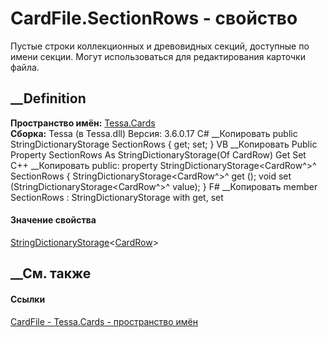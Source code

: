 # CardFile.SectionRows - свойство
Пустые строки коллекционных и древовидных секций, доступные по имени секции.
Могут использоваться для редактирования карточки файла.
## __Definition
 **Пространство имён:** [Tessa.Cards](N_Tessa_Cards.htm)  
 **Сборка:** Tessa (в Tessa.dll) Версия: 3.6.0.17
C# __Копировать
     public StringDictionaryStorage<CardRow> SectionRows { get; set; }
VB __Копировать
     Public Property SectionRows As StringDictionaryStorage(Of CardRow)
    	Get
    	Set
C++ __Копировать
     public:
    property StringDictionaryStorage<CardRow^>^ SectionRows {
    	StringDictionaryStorage<CardRow^>^ get ();
    	void set (StringDictionaryStorage<CardRow^>^ value);
    }
F# __Копировать
     member SectionRows : StringDictionaryStorage<CardRow> with get, set
#### Значение свойства
[StringDictionaryStorage](T_Tessa_Platform_Storage_StringDictionaryStorage_1.htm)<[CardRow](T_Tessa_Cards_CardRow.htm)>
##  __См. также
#### Ссылки
[CardFile - ](T_Tessa_Cards_CardFile.htm)
[Tessa.Cards - пространство имён](N_Tessa_Cards.htm)
